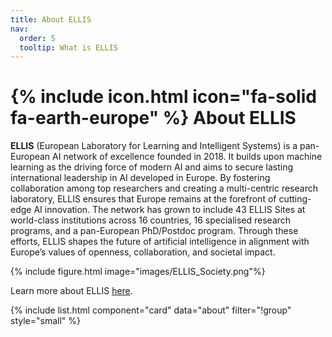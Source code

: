 ```yaml
---
title: About ELLIS
nav:
  order: 5
  tooltip: What is ELLIS
---
```


# {% include icon.html icon="fa-solid fa-earth-europe" %} About ELLIS 

**ELLIS** (European Laboratory for Learning and Intelligent Systems) is a pan-European AI network of excellence founded in 2018. It builds upon machine learning as the driving force of modern AI and aims to secure lasting international leadership in AI developed in Europe. By fostering collaboration among top researchers and creating a multi-centric research laboratory, ELLIS ensures that Europe remains at the forefront of cutting-edge AI innovation. The network has grown to include 43 ELLIS Sites at world-class institutions across 16 countries, 16 specialised research programs, and a pan-European PhD/Postdoc program. Through these efforts, ELLIS shapes the future of artificial intelligence in alignment with Europe’s values of openness, collaboration, and societal impact. 

{% include figure.html image="images/ELLIS_Society.png"%}

Learn more about ELLIS [here](https://www.ellis.eu).

{% include list.html component="card" data="about" filter="!group" style="small" %}

